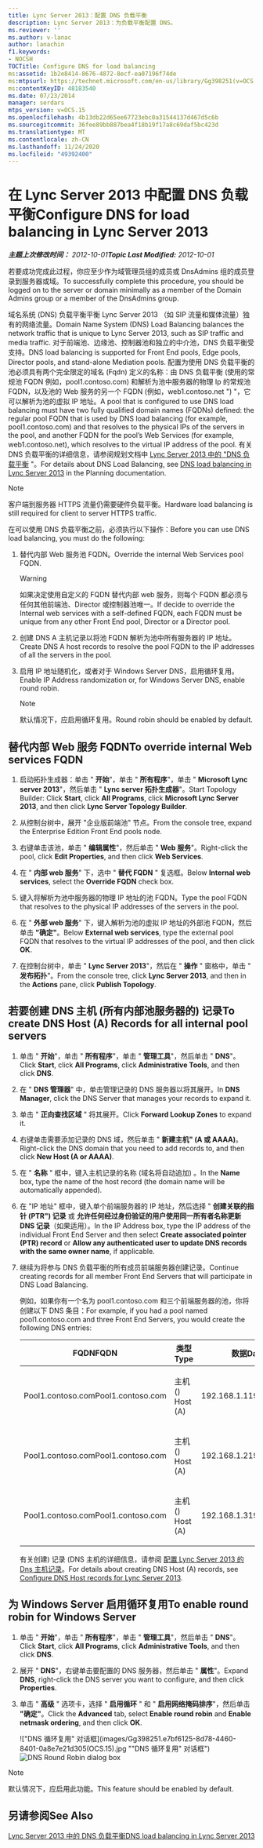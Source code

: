 ```yaml
---
title: Lync Server 2013：配置 DNS 负载平衡
description: Lync Server 2013：为负载平衡配置 DNS。
ms.reviewer: ''
ms.author: v-lanac
author: lanachin
f1.keywords:
- NOCSH
TOCTitle: Configure DNS for load balancing
ms:assetid: 1b2e8414-8676-4872-8ecf-ea07196f74de
ms:mtpsurl: https://technet.microsoft.com/en-us/library/Gg398251(v=OCS.15)
ms:contentKeyID: 48183540
ms.date: 07/23/2014
manager: serdars
mtps_version: v=OCS.15
ms.openlocfilehash: 4b13db22d65ee67723ebc0a31544137d467d5c6b
ms.sourcegitcommit: 36fee89bb887bea4f18b19f17a8c69daf5bc423d
ms.translationtype: MT
ms.contentlocale: zh-CN
ms.lasthandoff: 11/24/2020
ms.locfileid: "49392400"
---
```

# <a name="configure-dns-for-load-balancing-in-lync-server-2013"></a><span data-ttu-id="caeef-103">在 Lync Server 2013 中配置 DNS 负载平衡</span><span class="sxs-lookup"><span data-stu-id="caeef-103">Configure DNS for load balancing in Lync Server 2013</span></span>

<div data-xmlns="http://www.w3.org/1999/xhtml">

<div class="topic" data-xmlns="http://www.w3.org/1999/xhtml" data-msxsl="urn:schemas-microsoft-com:xslt" data-cs="https://msdn.microsoft.com/">

<div data-asp="https://msdn2.microsoft.com/asp">



</div>

<div id="mainSection">

<div id="mainBody"><span data-ttu-id="caeef-104">

<span> </span></span><span class="sxs-lookup"><span data-stu-id="caeef-104">

<span> </span></span></span>

<span data-ttu-id="caeef-105">_**主题上次修改时间：** 2012-10-01_</span><span class="sxs-lookup"><span data-stu-id="caeef-105">_**Topic Last Modified:** 2012-10-01_</span></span>

<span data-ttu-id="caeef-106">若要成功完成此过程，你应至少作为域管理员组的成员或 DnsAdmins 组的成员登录到服务器或域。</span><span class="sxs-lookup"><span data-stu-id="caeef-106">To successfully complete this procedure, you should be logged on to the server or domain minimally as a member of the Domain Admins group or a member of the DnsAdmins group.</span></span>

<span data-ttu-id="caeef-107">域名系统 (DNS) 负载平衡平衡 Lync Server 2013 （如 SIP 流量和媒体流量）独有的网络流量。</span><span class="sxs-lookup"><span data-stu-id="caeef-107">Domain Name System (DNS) Load Balancing balances the network traffic that is unique to Lync Server 2013, such as SIP traffic and media traffic.</span></span> <span data-ttu-id="caeef-108">对于前端池、边缘池、控制器池和独立的中介池，DNS 负载平衡受支持。</span><span class="sxs-lookup"><span data-stu-id="caeef-108">DNS load balancing is supported for Front End pools, Edge pools, Director pools, and stand-alone Mediation pools.</span></span> <span data-ttu-id="caeef-109">配置为使用 DNS 负载平衡的池必须具有两个完全限定的域名 (Fqdn) 定义的名称：由 DNS 负载平衡 (使用的常规池 FQDN 例如，pool1.contoso.com) 和解析为池中服务器的物理 Ip 的常规池 FQDN，以及池的 Web 服务的另一个 FQDN (例如，web1.contoso.net ") "，它可以解析为池的虚拟 IP 地址。</span><span class="sxs-lookup"><span data-stu-id="caeef-109">A pool that is configured to use DNS load balancing must have two fully qualified domain names (FQDNs) defined: the regular pool FQDN that is used by DNS load balancing (for example, pool1.contoso.com) and that resolves to the physical IPs of the servers in the pool, and another FQDN for the pool’s Web Services (for example, web1.contoso.net), which resolves to the virtual IP address of the pool.</span></span> <span data-ttu-id="caeef-110">有关 DNS 负载平衡的详细信息，请参阅规划文档中 [Lync Server 2013 中的 "DNS 负载平衡](lync-server-2013-dns-load-balancing.md) "。</span><span class="sxs-lookup"><span data-stu-id="caeef-110">For details about DNS Load Balancing, see [DNS load balancing in Lync Server 2013](lync-server-2013-dns-load-balancing.md) in the Planning documentation.</span></span>

<div>


> [!NOTE]  
> <span data-ttu-id="caeef-111">客户端到服务器 HTTPS 流量仍需要硬件负载平衡。</span><span class="sxs-lookup"><span data-stu-id="caeef-111">Hardware load balancing is still required for client to server HTTPS traffic.</span></span>



</div>

<span data-ttu-id="caeef-112">在可以使用 DNS 负载平衡之前，必须执行以下操作：</span><span class="sxs-lookup"><span data-stu-id="caeef-112">Before you can use DNS load balancing, you must do the following:</span></span>

1.  <span data-ttu-id="caeef-113">替代内部 Web 服务池 FQDN。</span><span class="sxs-lookup"><span data-stu-id="caeef-113">Override the internal Web Services pool FQDN.</span></span>
    
    <div>
    

    > [!WARNING]  
    > <span data-ttu-id="caeef-114">如果决定使用自定义的 FQDN 替代内部 web 服务，则每个 FQDN 都必须与任何其他前端池、Director 或控制器池唯一。</span><span class="sxs-lookup"><span data-stu-id="caeef-114">If decide to override the Internal web services with a self-defined FQDN, each FQDN must be unique from any other Front End pool, Director or a Director pool.</span></span>

    
    </div>

2.  <span data-ttu-id="caeef-115">创建 DNS A 主机记录以将池 FQDN 解析为池中所有服务器的 IP 地址。</span><span class="sxs-lookup"><span data-stu-id="caeef-115">Create DNS A host records to resolve the pool FQDN to the IP addresses of all the servers in the pool.</span></span>

3.  <span data-ttu-id="caeef-116">启用 IP 地址随机化，或者对于 Windows Server DNS，启用循环复用。</span><span class="sxs-lookup"><span data-stu-id="caeef-116">Enable IP Address randomization or, for Windows Server DNS, enable round robin.</span></span>
    
    <div>
    

    > [!NOTE]  
    > <span data-ttu-id="caeef-117">默认情况下，应启用循环复用。</span><span class="sxs-lookup"><span data-stu-id="caeef-117">Round robin should be enabled by default.</span></span>

    
    </div>

<div>

## <a name="to-override-internal-web-services-fqdn"></a><span data-ttu-id="caeef-118">替代内部 Web 服务 FQDN</span><span class="sxs-lookup"><span data-stu-id="caeef-118">To override internal Web services FQDN</span></span>

1.  <span data-ttu-id="caeef-119">启动拓扑生成器：单击 " **开始**"，单击 " **所有程序**"，单击 " **Microsoft Lync server 2013**"，然后单击 " **Lync server 拓扑生成器**"。</span><span class="sxs-lookup"><span data-stu-id="caeef-119">Start Topology Builder: Click **Start**, click **All Programs**, click **Microsoft Lync Server 2013**, and then click **Lync Server Topology Builder**.</span></span>

2.  <span data-ttu-id="caeef-120">从控制台树中，展开 "企业版前端池" 节点。</span><span class="sxs-lookup"><span data-stu-id="caeef-120">From the console tree, expand the Enterprise Edition Front End pools node.</span></span>

3.  <span data-ttu-id="caeef-121">右键单击该池，单击 " **编辑属性**"，然后单击 " **Web 服务**"。</span><span class="sxs-lookup"><span data-stu-id="caeef-121">Right-click the pool, click **Edit Properties**, and then click **Web Services**.</span></span>

4.  <span data-ttu-id="caeef-122">在 " **内部 web 服务**" 下，选中 " **替代 FQDN** " 复选框。</span><span class="sxs-lookup"><span data-stu-id="caeef-122">Below **Internal web services**, select the **Override FQDN** check box.</span></span>

5.  <span data-ttu-id="caeef-123">键入将解析为池中服务器的物理 IP 地址的池 FQDN。</span><span class="sxs-lookup"><span data-stu-id="caeef-123">Type the pool FQDN that resolves to the physical IP addresses of the servers in the pool.</span></span>

6.  <span data-ttu-id="caeef-124">在 " **外部 web 服务**" 下，键入解析为池的虚拟 IP 地址的外部池 FQDN，然后单击 **"确定"**。</span><span class="sxs-lookup"><span data-stu-id="caeef-124">Below **External web services**, type the external pool FQDN that resolves to the virtual IP addresses of the pool, and then click **OK**.</span></span>

7.  <span data-ttu-id="caeef-125">在控制台树中，单击 " **Lync Server 2013**"，然后在 " **操作** " 窗格中，单击 " **发布拓扑**"。</span><span class="sxs-lookup"><span data-stu-id="caeef-125">From the console tree, click **Lync Server 2013**, and then in the **Actions** pane, click **Publish Topology**.</span></span>

</div>

<div>

## <a name="to-create-dns-host-a-records-for-all-internal-pool-servers"></a><span data-ttu-id="caeef-126">若要创建 DNS 主机 (所有内部池服务器的) 记录</span><span class="sxs-lookup"><span data-stu-id="caeef-126">To create DNS Host (A) Records for all internal pool servers</span></span>

1.  <span data-ttu-id="caeef-127">单击 " **开始**"，单击 " **所有程序**"，单击 " **管理工具**"，然后单击 " **DNS**"。</span><span class="sxs-lookup"><span data-stu-id="caeef-127">Click **Start**, click **All Programs**, click **Administrative Tools**, and then click **DNS**.</span></span>

2.  <span data-ttu-id="caeef-128">在 " **DNS 管理器**" 中，单击管理记录的 DNS 服务器以将其展开。</span><span class="sxs-lookup"><span data-stu-id="caeef-128">In **DNS Manager**, click the DNS Server that manages your records to expand it.</span></span>

3.  <span data-ttu-id="caeef-129">单击 " **正向查找区域** " 将其展开。</span><span class="sxs-lookup"><span data-stu-id="caeef-129">Click **Forward Lookup Zones** to expand it.</span></span>

4.  <span data-ttu-id="caeef-130">右键单击需要添加记录的 DNS 域，然后单击 " **新建主机" (A 或 AAAA)**。</span><span class="sxs-lookup"><span data-stu-id="caeef-130">Right-click the DNS domain that you need to add records to, and then click **New Host (A or AAAA)**.</span></span>

5.  <span data-ttu-id="caeef-131">在 " **名称** " 框中，键入主机记录的名称 (域名将自动追加) 。</span><span class="sxs-lookup"><span data-stu-id="caeef-131">In the **Name** box, type the name of the host record (the domain name will be automatically appended).</span></span>

6.  <span data-ttu-id="caeef-132">在 "IP 地址" 框中，键入单个前端服务器的 IP 地址，然后选择 " **创建关联的指针 (PTR") 记录** 或 **允许任何经过身份验证的用户使用同一所有者名称更新 DNS 记录**（如果适用）。</span><span class="sxs-lookup"><span data-stu-id="caeef-132">In the IP Address box, type the IP address of the individual Front End Server and then select **Create associated pointer (PTR) record** or **Allow any authenticated user to update DNS records with the same owner name**, if applicable.</span></span>

7.  <span data-ttu-id="caeef-133">继续为将参与 DNS 负载平衡的所有成员前端服务器创建记录。</span><span class="sxs-lookup"><span data-stu-id="caeef-133">Continue creating records for all member Front End Servers that will participate in DNS Load Balancing.</span></span>
    
    <span data-ttu-id="caeef-134">例如，如果你有一个名为 pool1.contoso.com 和三个前端服务器的池，你将创建以下 DNS 条目：</span><span class="sxs-lookup"><span data-stu-id="caeef-134">For example, if you had a pool named pool1.contoso.com and three Front End Servers, you would create the following DNS entries:</span></span>
    
    
    <table>
    <colgroup>
    <col style="width: 33%" />
    <col style="width: 33%" />
    <col style="width: 33%" />
    </colgroup>
    <thead>
    <tr class="header">
    <th><span data-ttu-id="caeef-135">FQDN</span><span class="sxs-lookup"><span data-stu-id="caeef-135">FQDN</span></span></th>
    <th><span data-ttu-id="caeef-136">类型</span><span class="sxs-lookup"><span data-stu-id="caeef-136">Type</span></span></th>
    <th><span data-ttu-id="caeef-137">数据</span><span class="sxs-lookup"><span data-stu-id="caeef-137">Data</span></span></th>
    </tr>
    </thead>
    <tbody>
    <tr class="odd">
    <td><p><span data-ttu-id="caeef-138">Pool1.contoso.com</span><span class="sxs-lookup"><span data-stu-id="caeef-138">Pool1.contoso.com</span></span></p></td>
    <td><p><span data-ttu-id="caeef-139">主机 () </span><span class="sxs-lookup"><span data-stu-id="caeef-139">Host (A)</span></span></p></td>
    <td><p><span data-ttu-id="caeef-140">192.168.1.1</span><span class="sxs-lookup"><span data-stu-id="caeef-140">192.168.1.1</span></span></p></td>
    </tr>
    <tr class="even">
    <td><p><span data-ttu-id="caeef-141">Pool1.contoso.com</span><span class="sxs-lookup"><span data-stu-id="caeef-141">Pool1.contoso.com</span></span></p></td>
    <td><p><span data-ttu-id="caeef-142">主机 () </span><span class="sxs-lookup"><span data-stu-id="caeef-142">Host (A)</span></span></p></td>
    <td><p><span data-ttu-id="caeef-143">192.168.1.2</span><span class="sxs-lookup"><span data-stu-id="caeef-143">192.168.1.2</span></span></p></td>
    </tr>
    <tr class="odd">
    <td><p><span data-ttu-id="caeef-144">Pool1.contoso.com</span><span class="sxs-lookup"><span data-stu-id="caeef-144">Pool1.contoso.com</span></span></p></td>
    <td><p><span data-ttu-id="caeef-145">主机 () </span><span class="sxs-lookup"><span data-stu-id="caeef-145">Host (A)</span></span></p></td>
    <td><p><span data-ttu-id="caeef-146">192.168.1.3</span><span class="sxs-lookup"><span data-stu-id="caeef-146">192.168.1.3</span></span></p></td>
    </tr>
    </tbody>
    </table>
    
    <span data-ttu-id="caeef-147">有关创建) 记录 (DNS 主机的详细信息，请参阅 [配置 Lync Server 2013 的 Dns 主机记录](lync-server-2013-configure-dns-host-records.md)。</span><span class="sxs-lookup"><span data-stu-id="caeef-147">For details about creating DNS Host (A) records, see [Configure DNS Host records for Lync Server 2013](lync-server-2013-configure-dns-host-records.md).</span></span>

</div>

<div>

## <a name="to-enable-round-robin-for-windows-server"></a><span data-ttu-id="caeef-148">为 Windows Server 启用循环复用</span><span class="sxs-lookup"><span data-stu-id="caeef-148">To enable round robin for Windows Server</span></span>

1.  <span data-ttu-id="caeef-149">单击 " **开始**"，单击 " **所有程序**"，单击 " **管理工具**"，然后单击 " **DNS**"。</span><span class="sxs-lookup"><span data-stu-id="caeef-149">Click **Start**, click **All Programs**, click **Administrative Tools**, and then click **DNS**.</span></span>

2.  <span data-ttu-id="caeef-150">展开 " **DNS**"，右键单击要配置的 DNS 服务器，然后单击 " **属性**"。</span><span class="sxs-lookup"><span data-stu-id="caeef-150">Expand **DNS**, right-click the DNS server you want to configure, and then click **Properties**.</span></span>

3.  <span data-ttu-id="caeef-151">单击 " **高级** " 选项卡，选择 " **启用循环** " 和 " **启用网络掩码排序**"，然后单击 **"确定"**。</span><span class="sxs-lookup"><span data-stu-id="caeef-151">Click the **Advanced** tab, select **Enable round robin** and **Enable netmask ordering**, and then click **OK**.</span></span>
    
    <span data-ttu-id="caeef-152">!["DNS 循环复用" 对话框](images/Gg398251.e7bf6125-8d78-4460-8401-0a8e7e21d305(OCS.15).jpg ""DNS 循环复用" 对话框")</span><span class="sxs-lookup"><span data-stu-id="caeef-152">![DNS Round Robin dialog box](images/Gg398251.e7bf6125-8d78-4460-8401-0a8e7e21d305(OCS.15).jpg "DNS Round Robin dialog box")</span></span>

<div>


> [!NOTE]  
> <span data-ttu-id="caeef-153">默认情况下，应启用此功能。</span><span class="sxs-lookup"><span data-stu-id="caeef-153">This feature should be enabled by default.</span></span>



</div>

</div>

<div>

## <a name="see-also"></a><span data-ttu-id="caeef-154">另请参阅</span><span class="sxs-lookup"><span data-stu-id="caeef-154">See Also</span></span>


[<span data-ttu-id="caeef-155">Lync Server 2013 中的 DNS 负载平衡</span><span class="sxs-lookup"><span data-stu-id="caeef-155">DNS load balancing in Lync Server 2013</span></span>](lync-server-2013-dns-load-balancing.md)  
  

<span data-ttu-id="caeef-156"></div>

</div>

<span> </span>

</div>

</div>

</span><span class="sxs-lookup"><span data-stu-id="caeef-156"></div>

</div>

<span> </span>

</div>

</div>

</span></span></div>

